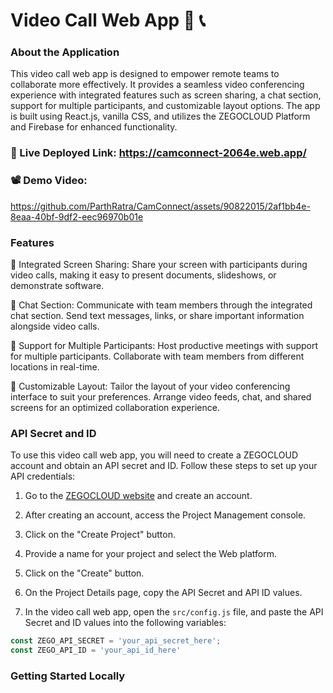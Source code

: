 # Video Call Web App 🎥 📞

### About the Application

This video call web app is designed to empower remote teams to collaborate more effectively. It provides a seamless video conferencing experience with integrated features such as screen sharing, a chat section, support for multiple participants, and customizable layout options. The app is built using React.js, vanilla CSS, and utilizes the ZEGOCLOUD Platform and Firebase for enhanced functionality.



 ### 🚀 Live Deployed Link: https://camconnect-2064e.web.app/


 ### 📽️ Demo Video: 

https://github.com/ParthRatra/CamConnect/assets/90822015/2af1bb4e-8eaa-40bf-9df2-eec96970b01e



### Features

🔗 Integrated Screen Sharing: Share your screen with participants during video calls, making it easy to present documents, slideshows, or demonstrate software.

💬 Chat Section: Communicate with team members through the integrated chat section. Send text messages, links, or share important information alongside video calls.

👥 Support for Multiple Participants: Host productive meetings with support for multiple participants. Collaborate with team members from different locations in real-time.

🎨 Customizable Layout: Tailor the layout of your video conferencing interface to suit your preferences. Arrange video feeds, chat, and shared screens for an optimized collaboration experience.



### API Secret and ID

To use this video call web app, you will need to create a ZEGOCLOUD account and obtain an API secret and ID. Follow these steps to set up your API credentials:

1. Go to the [ZEGOCLOUD website](https://www.zegocloud.com/) and create an account.

2. After creating an account, access the Project Management console.

3. Click on the "Create Project" button.

4. Provide a name for your project and select the Web platform.

5. Click on the "Create" button.

6. On the Project Details page, copy the API Secret and API ID values.

7. In the video call web app, open the `src/config.js` file, and paste the API Secret and ID values into the following variables:

```javascript
const ZEGO_API_SECRET = 'your_api_secret_here';
const ZEGO_API_ID = 'your_api_id_here'
```


### Getting Started Locally
